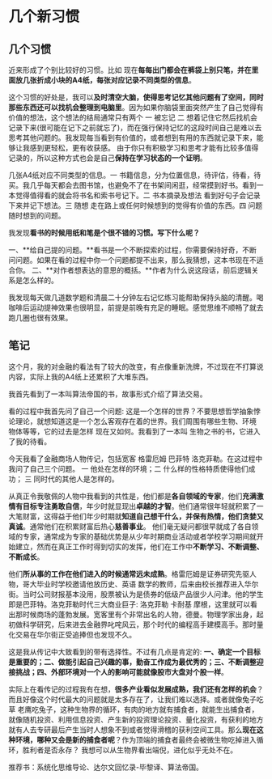# 几个新习惯

## 几个习惯

近来形成了个别比较好的习惯。比如 现在**每每出门都会在裤袋上别只笔，并在里面放几张折成小块的A4纸，每张对应记录不同类型的信息**。

这个习惯的好处是，我可以**及时清空大脑，使得思考记忆其他问题有了空间，同时那些东西还可以找机会整理到电脑里**。因为如果你脑袋里面突然产生了自己觉得有价值的想法，这个想法的结局通常只有两个 一 被忘记 二 想着记住它然后找机会记录下来(很可能在记下之前就忘了)，而在强行保持记忆的这段时间自己是难以去思考其他问题的。我发现每当看到有价值的，或者想到有用的东西就记录下来，能够让我感到更轻松，更有收获感。
由于你只有积极学习和思考才能有比较多值得记录的，所以这种方式也会是自己**保持在学习状态的一个证明**。

几张A4纸对应不同类型的信息。一 书籍信息，分为位置信息，待评估，待看，待买。我几乎每天都会去图书馆，也避免不了在书架间闲逛，经常摸到好书。看到一本觉得值得看的就会将书名和索书号记下。二 书本摘录及想法 看到好句子会记录下来并记下想法。三 随想 走在路上或任何时候想到的觉得有价值的东西。四 问题 随时想到的问题。

我发现**看书的时候用纸和笔是个很不错的习惯。写下什么呢？**

一、**给自己提的问题。**看书是一个不断探索的过程，你需要保持好奇，不断问问题。如果在看的过程中你一个问题都提不出来，那么我猜想，这本书现在不适合你。
二、**对作者想表达的意思的概括。**作者为什么说这段话，前后逻辑关系是怎么样的。

我发现每天做几道数学题和清晨二十分钟左右记忆练习能帮助保持头脑的清醒。喝咖啡后运动提神效果也很明显，前提是前晚有充足的睡眠。感觉思维不顺畅了就去跑几圈也很有效果。

## 笔记

这个月，我的对金融的看法有了较大的改变，有点像重新洗牌，不过现在不打算说内容，实际上我的A4纸上还累积了大堆东西。

我首先看到了一本叫算法帝国的书，故事形式介绍了算法交易。

看的过程中我首先问了自己一个问题: 这是一个怎样的世界？不要思想哲学抽象悖论理论，就想知道这是一个怎么客观存在着的世界。我们周围有哪些生物、环境 物体等等，它的过去是怎样 现在又如何。我看到了一本叫 生物之书的书，它进入了我的待看。

今天我看了金融商场人物传记，包括宽客 格雷厄姆 巴菲特 洛克菲勒。在这过程中我问了自己三个问题。
一 他处在怎样的环境；二 什么样的性格特质使得他们成功； 三 同时代的其他人是怎样的。

从真正令我敬佩的人物中我看到的共性是，他们都是**各自领域的专家**，他们**充满激情有目标专注勇敢自信**，年少时就显现出**卓越的才智**。他们通常很年轻就积累了一大笔财富，这得益于他们年少时期就**知道自己想干什么，并保有热情，他们贪婪又真诚**。通常他们在积累财富后热心**慈善事业**。
他们毫无疑问都很早就成了各自领域的专家，通常成为专家的基础优势是从少年时期商业活动或者学校学习期间就开始建立，然而在真正工作时得到切实的发挥，他们在工作中**不断学习、不断调整、不断成长**。

他们**所从事的工作在他们进入的时候通常远未成熟**。格雷厄姆是证券研究先驱人物，哥大毕业时学校邀请他放历史、英语 数学的教师，后来由校长推荐进入华尔街。当时公司财报基本没用，股票被认为是债券的低级产品很少人问津。他的学生即是巴菲特。洛克菲勒时代三大商业巨子: 洛克菲勒 卡耐基 摩根，这里就可以看出那时候商场的蓬勃发展。宽客里有个非常出名的人物，德曼。物理学家出身，起初做科学研究，后来进去金融界叱咤风云，那个时代的编程高手建模高手。那时量化交易在华尔街正受追捧但也发现不久。

这是我从传记中大致看到的带有选择性。不过有几点是肯定的: **一、确定一个目标是重要的；二、做能引起自己兴趣的事，勤奋工作成为最优秀的；三、不断调整迎接挑战；四、外部环境对一个人的影响可能就像股市大盘对个股一样**。

实际上在看传记的过程我有在想，**很多产业看似发展成熟，我们还有怎样的机会**？而且好像这个时代最大的问题就是太多存在了，让我们难以选择。或者就像兔子吃草 老鹰吃兔子，这种生物界的循环，有肉的地方就有捕食者，就能生出捕食者，就像随机投资、利用信息投资、产生新的投资理论投资、量化投资，有获利的地方就有人去专研最后产生当时人想象不到或者觉得滑稽的获利空间工具。那么**现在这种环境，哪种又会是新的捕食者呢**？作为顶端的捕食者最终会被微生物吃掉进入循环，胜利者是否永存？
我想可以从生物界看出端倪，进化似乎无处不在。

推荐书：系统化思维导论、达尔文回忆录-毕黎译、算法帝国。

